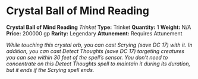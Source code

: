 # Crystal Ball of Mind Reading

**Crystal Ball of Mind Reading**
_Trinket_
**Type:** Trinket
**Quantity:** 1
**Weight:** N/A
**Price:** 200000 gp
**Rarity:** Legendary
**Attunement:** Requires Attunement

*While touching this crystal orb, you can cast Scrying (save DC 17) with it. In addition, you can cast Detect Thoughts (save DC 17) targeting creatures you can see within 30 feet of the spell’s sensor. You don’t need to concentrate on this Detect Thoughts spell to maintain it during its duration, but it ends if the Scrying spell ends.*